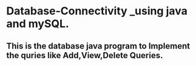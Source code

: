 # Database-Connectivity _using java and mySQL.
## This is the database java program to Implement the quries like Add,View,Delete Queries.
